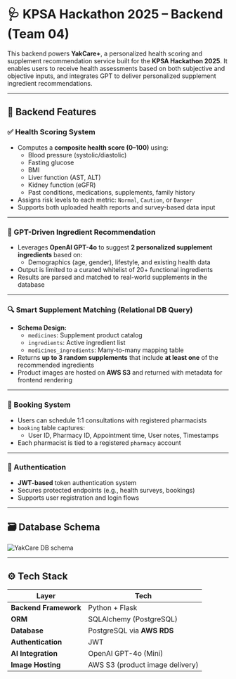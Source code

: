 # 🩺 KPSA Hackathon 2025 – Backend (Team 04)

This backend powers **YakCare+**, a personalized health scoring and supplement recommendation service built for the **KPSA Hackathon 2025**. It enables users to receive health assessments based on both subjective and objective inputs, and integrates GPT to deliver personalized supplement ingredient recommendations.

---

## 🧠 Backend Features

### ✅ Health Scoring System
- Computes a **composite health score (0–100)** using:
  - Blood pressure (systolic/diastolic)
  - Fasting glucose
  - BMI
  - Liver function (AST, ALT)
  - Kidney function (eGFR)
  - Past conditions, medications, supplements, family history
- Assigns risk levels to each metric: `Normal`, `Caution`, or `Danger`
- Supports both uploaded health reports and survey-based data input

---

### 🤖 GPT-Driven Ingredient Recommendation
- Leverages **OpenAI GPT-4o** to suggest **2 personalized supplement ingredients** based on:
  - Demographics (age, gender), lifestyle, and existing health data
- Output is limited to a curated whitelist of 20+ functional ingredients
- Results are parsed and matched to real-world supplements in the database

---

### 🔍 Smart Supplement Matching (Relational DB Query)
- **Schema Design:**
  - `medicines`: Supplement product catalog
  - `ingredients`: Active ingredient list
  - `medicines_ingredients`: Many-to-many mapping table
- Returns **up to 3 random supplements** that include **at least one** of the recommended ingredients
- Product images are hosted on **AWS S3** and returned with metadata for frontend rendering

---

### 💊 Booking System
- Users can schedule 1:1 consultations with registered pharmacists
- `booking` table captures:
  - User ID, Pharmacy ID, Appointment time, User notes, Timestamps
- Each pharmacist is tied to a registered `pharmacy` account

---

### 🔐 Authentication
- **JWT-based** token authentication system
- Secures protected endpoints (e.g., health surveys, bookings)
- Supports user registration and login flows

---

## 🗃️ Database Schema

![YakCare DB schema](https://github.com/user-attachments/assets/01208074-105c-47e9-883a-9aa771c8dce3)

---

## ⚙️ Tech Stack

| Layer               | Tech                                               |
|---------------------|----------------------------------------------------|
| **Backend Framework** | Python + Flask                                     |
| **ORM**             | SQLAlchemy (PostgreSQL)                            |
| **Database**        | PostgreSQL via **AWS RDS**                         |
| **Authentication**  | JWT                                                |
| **AI Integration**  | OpenAI GPT-4o (Mini)                               |
| **Image Hosting**   | AWS S3 (product image delivery)                    |

